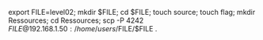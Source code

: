 export FILE=level02; mkdir $FILE; cd $FILE; touch source; touch flag; mkdir Ressources; cd Ressources; scp -P 4242 $FILE@192.168.1.50:/home/users/$FILE/$FILE .
